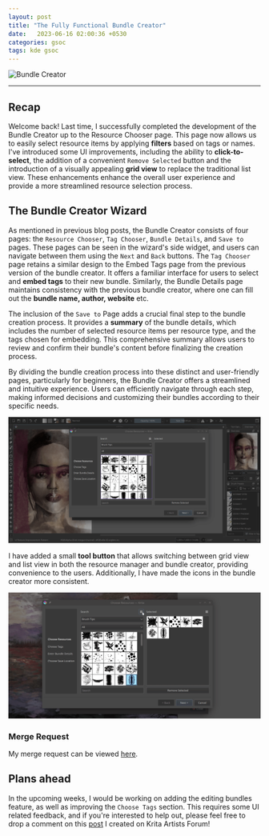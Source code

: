 ```yaml
---
layout: post
title: "The Fully Functional Bundle Creator"
date:   2023-06-16 02:00:36 +0530
categories: gsoc
tags: kde gsoc
---
```


![Bundle Creator](/assets/windmill.png)

-------------------------------

## <b> Recap </b>

Welcome back! Last time, I successfully completed the development of the Bundle Creator up to the Resource Chooser page. This page now allows us to easily select resource items by applying <b>filters</b> based on tags or names. I've introduced some UI improvements, including the ability to <b>click-to-select</b>, the addition of a convenient `Remove Selected` button and the introduction of a visually appealing <b>grid view</b> to replace the traditional list view. These enhancements enhance the overall user experience and provide a more streamlined resource selection process.

## <b> The Bundle Creator Wizard </b>

As mentioned in previous blog posts, the Bundle Creator consists of four pages: the `Resource Chooser`, `Tag Chooser`, `Bundle Details`, and `Save to` pages. These pages can be seen in the wizard's side widget, and users can navigate between them using the `Next` and `Back` buttons. The `Tag Chooser` page retains a similar design to the Embed Tags page from the previous version of the bundle creator. It offers a familiar interface for users to select and <b>embed tags</b> to their new bundle. Similarly, the Bundle Details page maintains consistency with the previous bundle creator, where one can fill out the <b>bundle name, author, website</b> etc.

The inclusion of the `Save to` Page adds a crucial final step to the bundle creation process. It provides a <b>summary</b> of the bundle details, which includes the number of selected resource items per resource type, and the tags chosen for embedding. This comprehensive summary allows users to review and confirm their bundle's content before finalizing the creation process.

By dividing the bundle creation process into these distinct and user-friendly pages, particularly for beginners, the Bundle Creator offers a streamlined and intuitive experience. Users can efficiently navigate through each step, making informed decisions and customizing their bundles according to their specific needs.

![Bundle Creator](/assets/BundleCreator.gif)

<!-- <img src="https://i.postimg.cc/8PRY8wdg/demo4.png" alt="Demo" style="box-shadow: 5px 5px 5px gray;"> -->


I have added a small <b>tool button</b> that allows switching between grid view and list view in both the resource manager and bundle creator, providing convenience to the users. Additionally, I have made the icons in the bundle creator more consistent.

![Bundle Creator](/assets/View.gif)


### Merge Request 

My merge request can be viewed [here](https://invent.kde.org/graphics/krita/-/merge_requests/1802).


## Plans ahead

In the upcoming weeks, I would be working on adding the editing bundles feature, as well as improving the `Choose Tags` section. This requires some UI related feedback, and if you're interested to help out, please feel free to drop a comment on this [post](https://krita-artists.org/t/bundle-creator-improving-the-ui-ux-design/57405) I created on Krita Artists Forum!